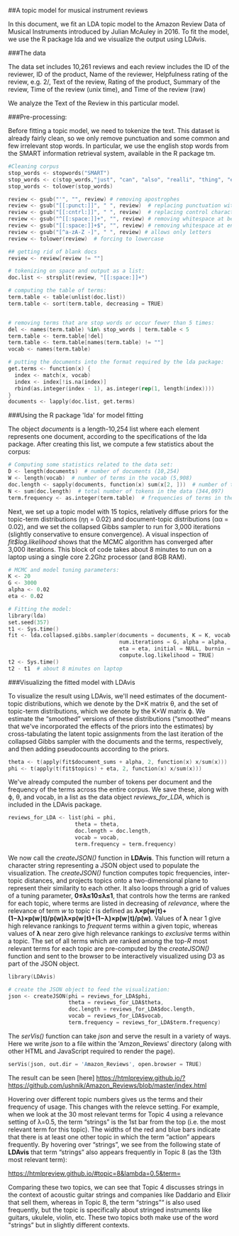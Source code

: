 ##A topic model for musical instrument reviews

In this document, we fit an LDA topic model to the Amazon Review Data of Musical Instruments introduced by Julian McAuley in 2016. To fit the model, we use the R package lda and we visualize the output using LDAvis.

###The data

The data set includes 10,261 reviews and each review includes the ID of the reviewer, ID of the product, Name of the reviewer, Helpfulness rating of the review, e.g. 2/, Text of the review, Rating of the product, Summary of the review, Time of the review (unix time), and Time of the review (raw)

We analyze the Text of the Review in this particular model.

###Pre-processing:

Before fitting a topic model, we need to tokenize the text. This dataset is already fairly clean, so we only remove punctuation and some common and few irrelevant stop words. In particular, we use the english stop words from the SMART information retrieval system, available in the R package tm.

```s
#Cleaning corpus
stop_words <- stopwords("SMART")
stop_words <- c(stop_words,"just", "can", "also", "realli", "thing", "even")
stop_words <- tolower(stop_words)

review <- gsub("'", "", review) # removing apostrophes
review <- gsub("[[:punct:]]", " ", review)  # replacing punctuation with space
review <- gsub("[[:cntrl:]]", " ", review)  # replacing control characters with space
review <- gsub("^[[:space:]]+", "", review) # removing whitespace at beginning of documents
review <- gsub("[[:space:]]+$", "", review) # removing whitespace at end of documents
review <- gsub("[^a-zA-Z -]", " ", review) # allows only letters
review <- tolower(review)  # forcing to lowercase

## getting rid of blank docs
review <- review[review != ""]

# tokenizing on space and output as a list:
doc.list <- strsplit(review, "[[:space:]]+")

# computing the table of terms:
term.table <- table(unlist(doc.list))
term.table <- sort(term.table, decreasing = TRUE)


# removing terms that are stop words or occur fewer than 5 times:
del <- names(term.table) %in% stop_words | term.table < 5
term.table <- term.table[!del]
term.table <- term.table[names(term.table) != ""]
vocab <- names(term.table)

# putting the documents into the format required by the lda package:
get.terms <- function(x) {
  index <- match(x, vocab)
  index <- index[!is.na(index)]
  rbind(as.integer(index - 1), as.integer(rep(1, length(index))))
}
documents <- lapply(doc.list, get.terms)
```


###Using the R package 'lda' for model fitting

The object *documents* is a length-10,254 list where each element represents one document, according to the specifications of the lda package. After creating this list, we compute a few statistics about the corpus:

```s
# Computing some statistics related to the data set:
D <- length(documents)  # number of documents (10,254)
W <- length(vocab)  # number of terms in the vocab (5,908)
doc.length <- sapply(documents, function(x) sum(x[2, ]))  # number of tokens per document [16, 31, 36, 17, 13, 20 ...]
N <- sum(doc.length)  # total number of tokens in the data (344,097)
term.frequency <- as.integer(term.table)  # frequencies of terms in the corpus [5549, 4121, 3811, 3608, 3423, ...]
```


Next, we set up a topic model with 15 topics, relatively diffuse priors for the topic-term distributions (ηη = 0.02) and document-topic distributions (αα = 0.02), and we set the collapsed Gibbs sampler to run for 3,000 iterations (slightly conservative to ensure convergence). A visual inspection of *fit$log.likelihood* shows that the MCMC algorithm has converged after 3,000 iterations. This block of code takes about 8 minutes to run on a laptop using a single core 2.2Ghz processor (and 8GB RAM).

```s
# MCMC and model tuning parameters:
K <- 20
G <- 3000
alpha <- 0.02
eta <- 0.02

# Fitting the model:
library(lda)
set.seed(357)
t1 <- Sys.time()
fit <- lda.collapsed.gibbs.sampler(documents = documents, K = K, vocab = vocab, 
                                   num.iterations = G, alpha = alpha, 
                                   eta = eta, initial = NULL, burnin = 0,
                                   compute.log.likelihood = TRUE)
t2 <- Sys.time()
t2 - t1  # about 8 minutes on laptop
```


###Visualizing the fitted model with LDAvis

To visualize the result using LDAvis, we'll need estimates of the document-topic distributions, which we denote by the D×K matrix θ, and the set of topic-term distributions, which we denote by the K×W matrix ϕ. We estimate the “smoothed” versions of these distributions (“smoothed” means that we've incorporated the effects of the priors into the estimates) by cross-tabulating the latent topic assignments from the last iteration of the collapsed Gibbs sampler with the documents and the terms, respectively, and then adding pseudocounts according to the priors. 

```s
theta <- t(apply(fit$document_sums + alpha, 2, function(x) x/sum(x)))
phi <- t(apply(t(fit$topics) + eta, 2, function(x) x/sum(x)))
```
We've already computed the number of tokens per document and the frequency of the terms across the entire corpus. We save these, along with ϕ, θ, and vocab, in a list as the data object *reviews_for_LDA*, which is included in the LDAvis package.

```s
reviews_for_LDA <- list(phi = phi,
                     theta = theta,
                     doc.length = doc.length,
                     vocab = vocab,
                     term.frequency = term.frequency)
```                    
We now call the *createJSON()* function in **LDAvis**. This function will return a character string representing a JSON object used to populate the visualization. The *createJSON()* function computes topic frequencies, inter-topic distances, and projects topics onto a two-dimensional plane to represent their similarity to each other. It also loops through a grid of values of a tuning parameter, **0≤λ≤10≤λ≤1**, that controls how the terms are ranked for each topic, where terms are listed in decreasing of *relevance*, where the relevance of term *w* to topic *t* is defined as **λ×p(w∣t)+(1−λ)×p(w∣t)/p(w)λ×p(w∣t)+(1−λ)×p(w∣t)/p(w)**. Values of **λ** near 1 give high relevance rankings to *frequent* terms within a given topic, whereas values of **λ** near zero give high relevance rankings to *exclusive* terms within a topic. The set of all terms which are ranked among the top-*R* most relevant terms for each topic are pre-computed by the *createJSON()* function and sent to the browser to be interactively visualized using D3 as part of the JSON object.

```s
library(LDAvis)

# create the JSON object to feed the visualization:
json <- createJSON(phi = reviews_for_LDA$phi, 
                   theta = reviews_for_LDA$theta, 
                   doc.length = reviews_for_LDA$doc.length, 
                   vocab = reviews_for_LDA$vocab, 
                   term.frequency = reviews_for_LDA$term.frequency)
```                   
                   
The *serVis()* function can take *json* and serve the result in a variety of ways. Here we write *json* to a file within the 'Amzon_Reviews' directory (along with other HTML and JavaScript required to render the page). 

```s
serVis(json, out.dir = 'Amazon_Reviews', open.browser = TRUE)
```

The result can be seen [here] https://htmlpreview.github.io/?https://github.com/ushnik/Amazon_Reviews/blob/master/index.html

Hovering over different topic numbers gives us the terms and their frequency of usage. This changes with the relevce setting. For example, when we look at the 30 most relevant terms for Topic 4 using a relevance setting of λ=0.5, the term “strings” is the 1st bar from the top (i.e. the most relevant term for this topic). The widths of the red and blue bars indicate that there is at least one other topic in which the term “action” appears frequently. By hovering over “strings”, we see from the following state of **LDAvis** that term “strings” also appears frequently in Topic 8 (as the 13th most relevant term):

https://htmlpreview.github.io/#topic=8&lambda=0.5&term=

Comparing these two topics, we can see that Topic 4 discusses strings in the context of acoustic guitar strings and companies like Daddario and Elixir that sell them, whereas in Topic 8, the term “strings”“ is also used frequently, but the topic is specifically about stringed instruments like guitars, ukulele, violin, etc. These two topics both make use of the word "strings” but in slightly different contexts.



